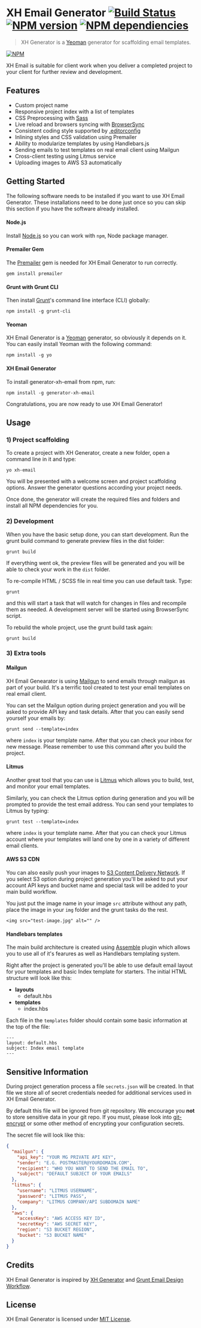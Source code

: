 XH Email Generator [![Build Status](https://travis-ci.org/xhtmlized/generator-xh-email.svg?branch=master)](https://travis-ci.org/xhtmlized/generator-xh-email) [![NPM version](https://badge.fury.io/js/generator-xh-email.svg)](http://badge.fury.io/js/generator-xh-email) [![NPM dependiencies](https://david-dm.org/xhtmlized/generator-xh-email.svg)](https://david-dm.org/xhtmlized/generator-xh-email)
============

> XH Generator is a [Yeoman](http://yeoman.io) generator for scaffolding email templates.

[![NPM](https://nodei.co/npm/generator-xh-email.png?downloads=true)](https://nodei.co/npm/generator-xh-email/)

XH Email is suitable for client work when you deliver a completed project to your client for further review and development.

## Features
- Custom project name
- Responsive project index with a list of templates
- CSS Preprocessing with [Sass](http://http://sass-lang.com/)
- Live reload and browsers syncing with [BrowserSync](http://www.browsersync.io/)
- Consistent coding style supported by [.editorconfig](http://editorconfig.org/)
- Inlining styles and CSS validation using Premailer
- Ability to modularize templates by using Handlebars.js
- Sending emails to test templates on real email client using Mailgun
- Cross-client testing using Litmus service
- Uploading images to AWS S3 automatically

## Getting Started

The following software needs to be installed if you want to use XH Email Generator. These installations need to be done just once so you can skip this section if you have the software already installed.

#### Node.js
Install [Node.js](http://nodejs.org/) so you can work with `npm`, Node package manager.

#### Premailer Gem
The [Premailer](https://github.com/premailer/premailer) gem is needed for XH Email Generator to run correctly.

```
gem install premailer
```

#### Grunt with Grunt CLI
Then install [Grunt](http://gruntjs.com/)'s command line interface (CLI) globally:

```
npm install -g grunt-cli
```

#### Yeoman
XH Email Generator is a [Yeoman](http://yeoman.io/) generator, so obviously it depends on it. You can easily install Yeoman with the following command:

```
npm install -g yo
```

#### XH Email Generator
To install generator-xh-email from npm, run:

```
npm install -g generator-xh-email
```

Congratulations, you are now ready to use XH Email Generator!

## Usage

### 1) Project scaffolding

To create a project with XH Generator, create a new folder, open a command line in it and type:

```
yo xh-email
```

You will be presented with a welcome screen and project scaffolding options. Answer the generator questions according your project needs.

Once done, the generator will create the required files and folders and install all NPM dependencies for you.

### 2) Development

When you have the basic setup done, you can start development. Run the grunt build command to generate preview files in the dist folder:

```
grunt build
```

If everything went ok, the preview files will be generated and you will be able to check your work in the `dist` folder.

To re-compile HTML / SCSS file in real time you can use default task. Type:

```
grunt
```

and this will start a task that will watch for changes in files and recompile them as needed. A development server will be started using BrowserSync script.

To rebuild the whole project, use the grunt build task again:

```
grunt build
```

### 3) Extra tools

#### Mailgun

XH Email Genearator is using [Mailgun](https://mailgun.com) to send emails through mailgun as part of your build. It's a terrific tool created to test your email templates on real email client.

You can set the Mailgun option during project generation and you will be asked to provide API key and task details. After that you can easily send yourself your emails by:

```
grunt send --template=index
```

where `index` is your template name. After that you can check your inbox for new message. Please remember to use this command after you build the project.

#### Litmus

Another great tool that you can use is [Litmus](https://litmus.com) which allows you to build, test, and monitor your email templates.

Similarly, you can check the Litmus option during generation and you will be prompted to provide the test email address. You can send your templates to Litmus by typing:

```
grunt test --template=index
```

where `index` is your template name. After that you can check your Litmus account where your templates will land one by one in a variety of different email clients.

#### AWS S3 CDN

You can also easily push your images to [S3 Content Delivery Network](https://aws.amazon.com/s3). If you select S3 option during project generation you'll be asked to put your account API keys and bucket name and special task will be added to your main build workflow.

You just put the image name in your image `src` attribute without any path, place the image in your `img` folder and the grunt tasks do the rest.

```
<img src="test-image.jpg" alt="" />
```

#### Handlebars templates

The main build architecture is created using [Assemble](http://assemble.io) plugin which allows you to use all of it's fearures as well as Handlebars templating system.

Right after the project is generated you'll be able to use default email layout for your templates and basic Index template for starters. The initial HTML structure will look like this:

- **layouts**
  - default.hbs
- **templates**
  - index.hbs

Each file in the `templates` folder should contain some basic information at the top of the file:

```
---
layout: default.hbs
subject: Index email template
---
```

## Sensitive Information

During project generation process a file `secrets.json` will be created. In that file we store all of secret credentials needed for additional services used in XH Email Generator.

By default this file will be ignored from git repository. We encourage you __not__ to store sensitive data in your git repo. If you must, please look into [git-encrypt](https://github.com/shadowhand/git-encrypt) or some other method of encrypting your configuration secrets.

The secret file will look like this:

```json
{
  "mailgun": {
    "api_key": "YOUR MG PRIVATE API KEY",
    "sender": "E.G. POSTMASTER@YOURDOMAIN.COM",
    "recipient": "WHO YOU WANT TO SEND THE EMAIL TO",
    "subject": "DEFAULT SUBJECT OF YOUR EMAILS"
  },
  "litmus": {
    "username": "LITMUS USERNAME",
    "password": "LITMUS PASS",
    "company": "LITMUS COMPANY/API SUBDOMAIN NAME"
  },
  "aws": {
    "accessKey": "AWS ACCESS KEY ID",
    "secretKey": "AWS SECRET KEY",
    "region": "S3 BUCKET REGION",
    "bucket": "S3 BUCKET NAME"
  }
}
```

## Credits

XH Email Generator is inspired by [XH Generator](https://github.com/xhtmlized/generator-xh) and [Grunt Email Design Workflow](https://github.com/leemunroe/grunt-email-workflow).

## License

XH Email Generator is licensed under [MIT License](LICENSE).
